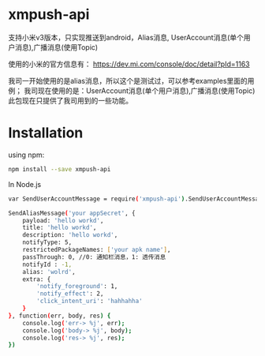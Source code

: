 # xmpush-api
支持小米v3版本，只实现推送到android，Alias消息, UserAccount消息(单个用户消息),广播消息(使用Topic)

使用的小米的官方信息有：
https://dev.mi.com/console/doc/detail?pId=1163

我司一开始使用的是alias消息，所以这个是测试过，可以参考examples里面的用例；
我司现在使用的是：UserAccount消息(单个用户消息),广播消息(使用Topic)
此包现在只提供了我司用到的一些功能。

# Installation
using npm:

``` bash
npm install --save xmpush-api
```

In Node.js

``` bash
var SendUserAccountMessage = require('xmpush-api').SendUserAccountMessage;

SendAliasMessage('your appSecret', {
    payload: 'hello workd',
    title: 'hello workd',
    description: 'hello workd',
    notifyType: 5,
    restrictedPackageNames: ['your apk name'],
    passThrough: 0, //0: 通知栏消息，1: 透传消息
    notifyId : -1,
    alias: 'wolrd',
    extra: {
        'notify_foreground': 1,
        'notify_effect': 2,
        'click_intent_uri': 'hahhahha'
    }
}, function(err, body, res) {
    console.log('err-> %j', err);
    console.log('body-> %j', body);
    console.log('res-> %j', res);
})
```
